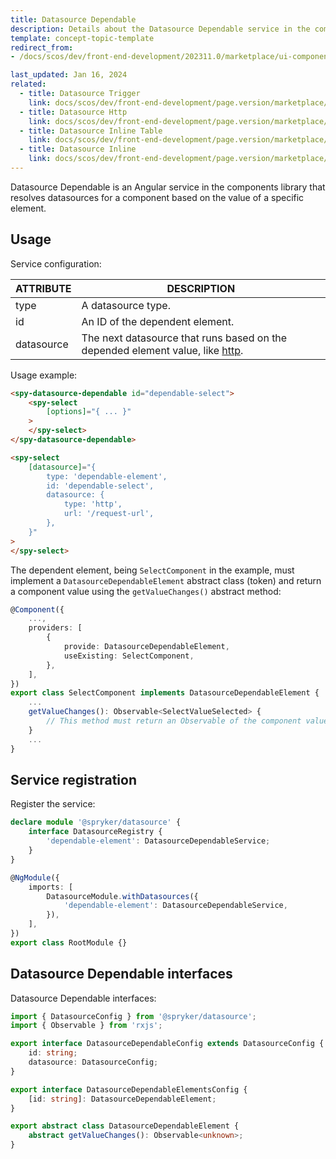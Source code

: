 ```yaml
---
title: Datasource Dependable
description: Details about the Datasource Dependable service in the components library.
template: concept-topic-template
redirect_from:
- /docs/scos/dev/front-end-development/202311.0/marketplace/ui-components-library/datasources/datasource-dependable.html

last_updated: Jan 16, 2024
related:
  - title: Datasource Trigger
    link: docs/scos/dev/front-end-development/page.version/marketplace/ui-components-library/datasources/datasource-trigger/datasource-trigger.html
  - title: Datasource Http
    link: docs/scos/dev/front-end-development/page.version/marketplace/ui-components-library/datasources/datasource-http.html
  - title: Datasource Inline Table
    link: docs/scos/dev/front-end-development/page.version/marketplace/ui-components-library/datasources/datasource-inline-table.html
  - title: Datasource Inline
    link: docs/scos/dev/front-end-development/page.version/marketplace/ui-components-library/datasources/datasource-inline.html
---
```



Datasource Dependable is an Angular service in the components library that resolves datasources for a component based on the value of a specific element.

## Usage

Service configuration:

| ATTRIBUTE | DESCRIPTION |
| - | - |
| type | A datasource type.  |
| id | An ID of the dependent element. |
| datasource | The next datasource that runs based on the depended element value, like [http](/docs/scos/dev/front-end-development/{{page.version}}/marketplace/ui-components-library/datasources/datasource-http.html). |  

Usage example:

```html
<spy-datasource-dependable id="dependable-select">
    <spy-select
        [options]="{ ... }"
    >
    </spy-select>
</spy-datasource-dependable>

<spy-select
    [datasource]="{
        type: 'dependable-element',
        id: 'dependable-select',
        datasource: {
            type: 'http',
            url: '/request-url',
        },
    }"
>
</spy-select>
```

The dependent element, being `SelectComponent` in the example, must implement a `DatasourceDependableElement` abstract class (token) and return a component value using the  `getValueChanges()` abstract method:   

```ts
@Component({
    ...,
    providers: [
        {
            provide: DatasourceDependableElement,
            useExisting: SelectComponent,
        },
    ],
})
export class SelectComponent implements DatasourceDependableElement {
    ...
    getValueChanges(): Observable<SelectValueSelected> {
        // This method must return an Observable of the component value.
    }
    ...
}
```

## Service registration

Register the service:

```ts
declare module '@spryker/datasource' {
    interface DatasourceRegistry {
        'dependable-element': DatasourceDependableService;
    }
}

@NgModule({
    imports: [
        DatasourceModule.withDatasources({
            'dependable-element': DatasourceDependableService,
        }),
    ],
})
export class RootModule {}
```

## Datasource Dependable interfaces

Datasource Dependable interfaces:

```ts
import { DatasourceConfig } from '@spryker/datasource';
import { Observable } from 'rxjs';

export interface DatasourceDependableConfig extends DatasourceConfig {
    id: string;
    datasource: DatasourceConfig;
}

export interface DatasourceDependableElementsConfig {
    [id: string]: DatasourceDependableElement;
}

export abstract class DatasourceDependableElement {
    abstract getValueChanges(): Observable<unknown>;
}
```
